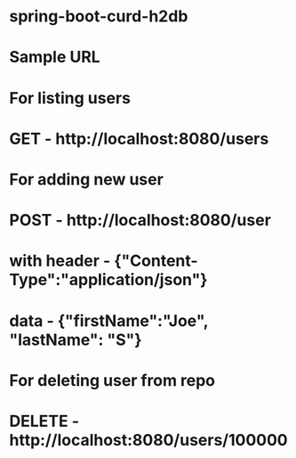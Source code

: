 # spring-boot-curd-h2db

# Sample URL

# For listing users
# GET - http://localhost:8080/users

# For adding new user
# POST - http://localhost:8080/user
# with header - {"Content-Type":"application/json"}
# data - {"firstName":"Joe", "lastName": "S"}

# For deleting user from repo
# DELETE - http://localhost:8080/users/100000
